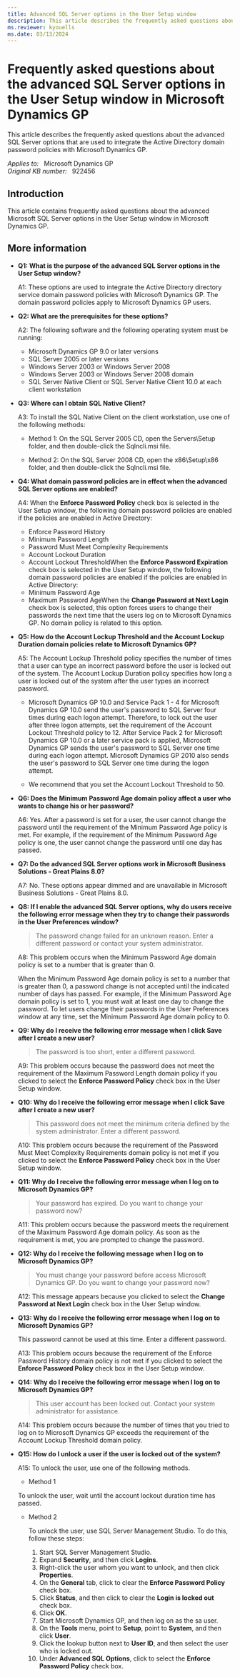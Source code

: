 ```yaml
---
title: Advanced SQL Server options in the User Setup window
description: This article describes the frequently asked questions about the advanced SQL Server options that are used to integrate the Active Directory domain password policies with Microsoft Dynamics GP.
ms.reviewer: kyouells
ms.date: 03/13/2024
---
```

# Frequently asked questions about the advanced SQL Server options in the User Setup window in Microsoft Dynamics GP

This article describes the frequently asked questions about the advanced SQL Server options that are used to integrate the Active Directory domain password policies with Microsoft Dynamics GP.

_Applies to:_ &nbsp; Microsoft Dynamics GP  
_Original KB number:_ &nbsp; 922456

## Introduction

This article contains frequently asked questions about the advanced Microsoft SQL Server options in the User Setup window in Microsoft Dynamics GP.

## More information

- **Q1: What is the purpose of the advanced SQL Server options in the User Setup window?**

  A1: These options are used to integrate the Active Directory directory service domain password policies with Microsoft Dynamics GP. The domain password policies apply to Microsoft Dynamics GP users.

- **Q2: What are the prerequisites for these options?**

  A2: The following software and the following operating system must be running:

  - Microsoft Dynamics GP 9.0 or later versions
  - SQL Server 2005 or later versions
  - Windows Server 2003 or Windows Server 2008
  - Windows Server 2003 or Windows Server 2008 domain
  - SQL Server Native Client or SQL Server Native Client 10.0 at each client workstation

- **Q3: Where can I obtain SQL Native Client?**

  A3: To install the SQL Native Client on the client workstation, use one of the following methods:

  - Method 1: On the SQL Server 2005 CD, open the Servers\Setup folder, and then double-click the Sqlncli.msi file.

  - Method 2: On the SQL Server 2008 CD, open the x86\Setup\x86 folder, and then double-click the Sqlncli.msi file.

- **Q4: What domain password policies are in effect when the advanced SQL Server options are enabled?**

  A4: When the **Enforce Password Policy** check box is selected in the User Setup window, the following domain password policies are enabled if the policies are enabled in Active Directory:

  - Enforce Password History
  - Minimum Password Length
  - Password Must Meet Complexity Requirements
  - Account Lockout Duration
  - Account Lockout ThresholdWhen the **Enforce Password Expiration** check box is selected in the User Setup window, the following domain password policies are enabled if the policies are enabled in Active Directory:
  - Minimum Password Age
  - Maximum Password AgeWhen the **Change Password at Next Login** check box is selected, this option forces users to change their passwords the next time that the users log on to Microsoft Dynamics GP. No domain policy is related to this option.

- **Q5: How do the Account Lockup Threshold and the Account Lockup Duration domain policies relate to Microsoft Dynamics GP?**

  A5: The Account Lockup Threshold policy specifies the number of times that a user can type an incorrect password before the user is locked out of the system. The Account Lockup Duration policy specifies how long a user is locked out of the system after the user types an incorrect password.

  - Microsoft Dynamics GP 10.0 and Service Pack 1 - 4 for Microsoft Dynamics GP 10.0 send the user's password to SQL Server four times during each logon attempt. Therefore, to lock out the user after three logon attempts, set the requirement of the Account Lockout Threshold policy to 12. After Service Pack 2 for Microsoft Dynamics GP 10.0 or a later service pack is applied, Microsoft Dynamics GP sends the user's password to SQL Server one time during each logon attempt. Microsoft Dynamics GP 2010 also sends the user's password to SQL Server one time during the logon attempt.

  - We recommend that you set the Account Lockout Threshold to 50.

- **Q6: Does the Minimum Password Age domain policy affect a user who wants to change his or her password?**

  A6: Yes. After a password is set for a user, the user cannot change the password until the requirement of the Minimum Password Age policy is met. For example, if the requirement of the Minimum Password Age policy is one, the user cannot change the password until one day has passed.

- **Q7: Do the advanced SQL Server options work in Microsoft Business Solutions - Great Plains 8.0?**

  A7: No. These options appear dimmed and are unavailable in Microsoft Business Solutions - Great Plains 8.0.

- **Q8: If I enable the advanced SQL Server options, why do users receive the following error message when they try to change their passwords in the User Preferences window?**

  > The password change failed for an unknown reason. Enter a different password or contact your system administrator.

  A8: This problem occurs when the Minimum Password Age domain policy is set to a number that is greater than 0.

  When the Minimum Password Age domain policy is set to a number that is greater than 0, a password change is not accepted until the indicated number of days has passed. For example, if the Minimum Password Age domain policy is set to 1, you must wait at least one day to change the password. To let users change their passwords in the User Preferences window at any time, set the Minimum Password Age domain policy to 0.

- **Q9: Why do I receive the following error message when I click Save after I create a new user?**

  > The password is too short, enter a different password.

  A9: This problem occurs because the password does not meet the requirement of the Maximum Password Length domain policy if you clicked to select the **Enforce Password Policy** check box in the User Setup window.

- **Q10: Why do I receive the following error message when I click Save after I create a new user?**

  > This password does not meet the minimum criteria defined by the system administrator. Enter a different password.

  A10: This problem occurs because the requirement of the Password Must Meet Complexity Requirements domain policy is not met if you clicked to select the **Enforce Password Policy** check box in the User Setup window.

- **Q11: Why do I receive the following error message when I log on to Microsoft Dynamics GP?**

  > Your password has expired. Do you want to change your password now?

  A11: This problem occurs because the password meets the requirement of the Maximum Password Age domain policy. As soon as the requirement is met, you are prompted to change the password.

- **Q12: Why do I receive the following message when I log on to Microsoft Dynamics GP?**

  > You must change your password before access Microsoft Dynamics GP. Do you want to change your password now?

  A12: This message appears because you clicked to select the **Change Password at Next Login** check box in the User Setup window.

- **Q13: Why do I receive the following error message when I log on to Microsoft Dynamics GP?**

  This password cannot be used at this time. Enter a different password.

  A13: This problem occurs because the requirement of the Enforce Password History domain policy is not met if you clicked to select the **Enforce Password Policy** check box in the User Setup window.

- **Q14: Why do I receive the following error message when I log on to Microsoft Dynamics GP?**

  > This user account has been locked out. Contact your system administrator for assistance.

  A14: This problem occurs because the number of times that you tried to log on to Microsoft Dynamics GP exceeds the requirement of the Account Lockup Threshold domain policy.

- **Q15: How do I unlock a user if the user is locked out of the system?**

  A15: To unlock the user, use one of the following methods.

  - Method 1

  To unlock the user, wait until the account lockout duration time has passed.

  - Method 2

    To unlock the user, use SQL Server Management Studio. To do this, follow these steps:

    1. Start SQL Server Management Studio.
    2. Expand **Security**, and then click **Logins**.
    3. Right-click the user whom you want to unlock, and then click **Properties**.
    4. On the **General** tab, click to clear the **Enforce Password Policy** check box.
    5. Click **Status**, and then click to clear the **Login is locked out** check box.
    6. Click **OK**.
    7. Start Microsoft Dynamics GP, and then log on as the sa user.
    8. On the **Tools** menu, point to **Setup**, point to **System**, and then click **User**.
    9. Click the lookup button next to **User ID**, and then select the user who is locked out.
    10. Under **Advanced SQL Options**, click to select the **Enforce Password Policy** check box.
